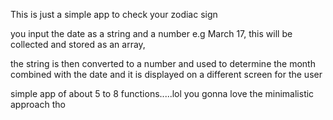 This is just a simple app to check your zodiac sign

you input the date as a string and a number e.g March 17, this will be collected and stored as an array,

the string is then converted to a number and used to determine the month combined with the date and it is displayed on a different screen for the user

simple app of about 5 to 8 functions.....lol you gonna love the minimalistic approach tho